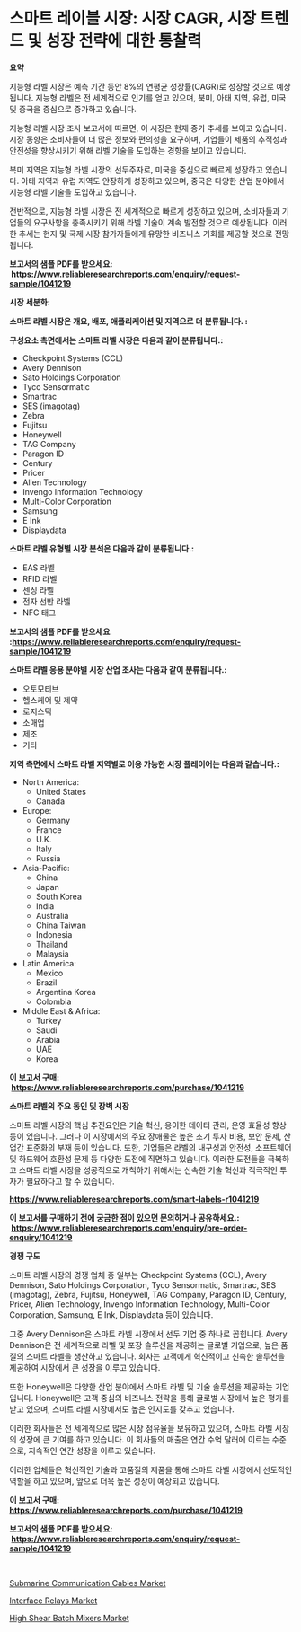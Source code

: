 <p><h1>스마트 레이블 시장: 시장 CAGR, 시장 트렌드 및 성장 전략에 대한 통찰력</h1></p><p><strong>요약</strong></p>
<p><p>지능형 라벨 시장은 예측 기간 동안 8%의 연평균 성장률(CAGR)로 성장할 것으로 예상됩니다. 지능형 라벨은 전 세계적으로 인기를 얻고 있으며, 북미, 아태 지역, 유럽, 미국 및 중국을 중심으로 증가하고 있습니다.</p><p>지능형 라벨 시장 조사 보고서에 따르면, 이 시장은 현재 증가 추세를 보이고 있습니다. 시장 동향은 소비자들이 더 많은 정보와 편의성을 요구하며, 기업들이 제품의 추적성과 안전성을 향상시키기 위해 라벨 기술을 도입하는 경향을 보이고 있습니다.</p><p>북미 지역은 지능형 라벨 시장의 선두주자로, 미국을 중심으로 빠르게 성장하고 있습니다. 아태 지역과 유럽 지역도 안장하게 성장하고 있으며, 중국은 다양한 산업 분야에서 지능형 라벨 기술을 도입하고 있습니다.</p><p>전반적으로, 지능형 라벨 시장은 전 세계적으로 빠르게 성장하고 있으며, 소비자들과 기업들의 요구사항을 충족시키기 위해 라벨 기술이 계속 발전할 것으로 예상됩니다. 이러한 추세는 현지 및 국제 시장 참가자들에게 유망한 비즈니스 기회를 제공할 것으로 전망됩니다.</p></p>
<p><strong>보고서의 샘플 PDF를 받으세요: &nbsp;<a href="https://www.reliableresearchreports.com/enquiry/request-sample/1041219">https://www.reliableresearchreports.com/enquiry/request-sample/1041219</a></strong></p>
<p><strong>시장 세분화:</strong></p>
<p><strong> 스마트 라벨 시장은 개요, 배포, 애플리케이션 및 지역으로 더 분류됩니다. :</strong></p>
<p><strong>구성요소 측면에서는 스마트 라벨 시장은 다음과 같이 분류됩니다.:</strong></p>
<p><ul><li>Checkpoint Systems (CCL)</li><li>Avery Dennison</li><li>Sato Holdings Corporation</li><li>Tyco Sensormatic</li><li>Smartrac</li><li>SES (imagotag)</li><li>Zebra</li><li>Fujitsu</li><li>Honeywell</li><li>TAG Company</li><li>Paragon ID</li><li>Century</li><li>Pricer</li><li>Alien Technology</li><li>Invengo Information Technology</li><li>Multi-Color Corporation</li><li>Samsung</li><li>E Ink</li><li>Displaydata</li></ul></p>
<p><strong> 스마트 라벨 유형별 시장 분석은 다음과 같이 분류됩니다.:</strong></p>
<p><ul><li>EAS 라벨</li><li>RFID 라벨</li><li>센싱 라벨</li><li>전자 선반 라벨</li><li>NFC 태그</li></ul></p>
<p><strong>보고서의 샘플 PDF를 받으세요 :<a href="https://www.reliableresearchreports.com/enquiry/request-sample/1041219">https://www.reliableresearchreports.com/enquiry/request-sample/1041219</a></strong></p>
<p><strong> 스마트 라벨 응용 분야별 시장 산업 조사는 다음과 같이 분류됩니다.:</strong></p>
<p><ul><li>오토모티브</li><li>헬스케어 및 제약</li><li>로지스틱</li><li>소매업</li><li>제조</li><li>기타</li></ul></p>
<p><strong>지역 측면에서 스마트 라벨 지역별로 이용 가능한 시장 플레이어는 다음과 같습니다.:</strong></p>
<p><ul>
    <li>
        North America:
        <ul>
            <li>United States</li>
            <li>Canada</li>
        </ul>
    </li>
    <li>
        Europe:
        <ul>
            <li>Germany</li>
            <li>France</li>
            <li>U.K.</li>
            <li>Italy</li>
            <li>Russia</li>
        </ul>
    </li>
    <li>
        Asia-Pacific:
        <ul>
            <li>China</li>
            <li>Japan</li>
            <li>South Korea</li>
            <li>India</li>
            <li>Australia</li>
            <li>China Taiwan</li>
            <li>Indonesia</li>
            <li>Thailand</li>
            <li>Malaysia</li>
        </ul>
    </li>
    <li>
        Latin America:
        <ul>
            <li>Mexico</li>
            <li>Brazil</li>
            <li>Argentina Korea</li>
            <li>Colombia</li>
        </ul>
    </li>
    <li>
        Middle East & Africa:
        <ul>
            <li>Turkey</li>
            <li>Saudi</li>
            <li>Arabia</li>
            <li>UAE</li>
            <li>Korea</li>
        </ul>
    </li>
    </ul></p>
<p><strong>이 보고서 구매: &nbsp;<a href="https://www.reliableresearchreports.com/purchase/1041219">https://www.reliableresearchreports.com/purchase/1041219</a></strong></p>
<p><strong>스마트 라벨의 주요 동인 및 장벽 시장</strong></p>
<p><p>스마트 라벨 시장의 핵심 추진요인은 기술 혁신, 용이한 데이터 관리, 운영 효율성 향상 등이 있습니다. 그러나 이 시장에서의 주요 장애물은 높은 초기 투자 비용, 보안 문제, 산업간 표준화의 부재 등이 있습니다. 또한, 기업들은 라벨의 내구성과 안전성, 소프트웨어 및 하드웨어 호환성 문제 등 다양한 도전에 직면하고 있습니다. 이러한 도전들을 극복하고 스마트 라벨 시장을 성공적으로 개척하기 위해서는 신속한 기술 혁신과 적극적인 투자가 필요하다고 할 수 있습니다.</p></p>
<p><strong><a href="https://www.reliableresearchreports.com/smart-labels-r1041219">https://www.reliableresearchreports.com/smart-labels-r1041219</a></strong></p>
<p><strong>이 보고서를 구매하기 전에 궁금한 점이 있으면 문의하거나 공유하세요.: &nbsp;<a href="https://www.reliableresearchreports.com/enquiry/pre-order-enquiry/1041219">https://www.reliableresearchreports.com/enquiry/pre-order-enquiry/1041219</a></strong></p>
<p><strong>경쟁 구도</strong></p>
<p><p>스마트 라벨 시장의 경쟁 업체 중 일부는 Checkpoint Systems (CCL), Avery Dennison, Sato Holdings Corporation, Tyco Sensormatic, Smartrac, SES (imagotag), Zebra, Fujitsu, Honeywell, TAG Company, Paragon ID, Century, Pricer, Alien Technology, Invengo Information Technology, Multi-Color Corporation, Samsung, E Ink, Displaydata 등이 있습니다.</p><p>그중 Avery Dennison은 스마트 라벨 시장에서 선두 기업 중 하나로 꼽힙니다. Avery Dennison은 전 세계적으로 라벨 및 포장 솔루션을 제공하는 글로벌 기업으로, 높은 품질의 스마트 라벨을 생산하고 있습니다. 회사는 고객에게 혁신적이고 신속한 솔루션을 제공하여 시장에서 큰 성장을 이루고 있습니다.</p><p>또한 Honeywell은 다양한 산업 분야에서 스마트 라벨 및 기술 솔루션을 제공하는 기업입니다. Honeywell은 고객 중심의 비즈니스 전략을 통해 글로벌 시장에서 높은 평가를 받고 있으며, 스마트 라벨 시장에서도 높은 인지도를 갖추고 있습니다.</p><p>이러한 회사들은 전 세계적으로 많은 시장 점유율을 보유하고 있으며, 스마트 라벨 시장의 성장에 큰 기여를 하고 있습니다. 이 회사들의 매출은 연간 수억 달러에 이르는 수준으로, 지속적인 연간 성장을 이루고 있습니다.</p><p>이러한 업체들은 혁신적인 기술과 고품질의 제품을 통해 스마트 라벨 시장에서 선도적인 역할을 하고 있으며, 앞으로 더욱 높은 성장이 예상되고 있습니다.</p></p>
<p><strong>이 보고서 구매: &nbsp; <a href="https://www.reliableresearchreports.com/purchase/1041219">https://www.reliableresearchreports.com/purchase/1041219</a></strong></p>
<p><strong>보고서의 샘플 PDF를 받으세요: &nbsp;<a href="https://www.reliableresearchreports.com/enquiry/request-sample/1041219">https://www.reliableresearchreports.com/enquiry/request-sample/1041219</a></strong><strong></strong></p>
<p>&nbsp;</p>
<p><p><a href="https://www.linkedin.com/pulse/decoding-submarine-communication-cables-market-metrics-share-cruqc?trackingId=fxSmuNLOyTp2YOu8LNjk1A%3D%3D">Submarine Communication Cables Market</a></p><p><a href="https://www.linkedin.com/pulse/interface-relays-market-insights-cagr-trends-growth-strategies-u4k4c?trackingId=CrfaOjelChbLbNjGMlyXkg%3D%3D">Interface Relays Market</a></p><p><a href="https://github.com/ChiragRP21/Market-Research-Report-List-4/blob/main/high-shear-batch-mixers-market.md">High Shear Batch Mixers Market</a></p></p>